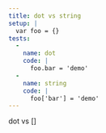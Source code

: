 ```yaml
---
title: dot vs string
setup: |
  var foo = {}
tests:
  -
    name: dot
    code: |
      foo.bar = 'demo'
  -
    name: string
    code: |
      foo['bar'] = 'demo'
---
```

dot vs []
